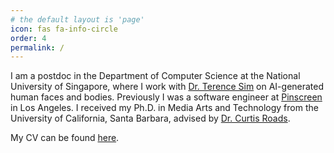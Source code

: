 ```yaml
---
# the default layout is 'page'
icon: fas fa-info-circle
order: 4
permalink: /
---
```


I am a postdoc in the Department of Computer Science at the National University of Singapore, where I work with [Dr. Terence Sim](https://www.comp.nus.edu.sg/cs/people/tsim/) on AI-generated human faces and bodies. Previously I was a software engineer at [Pinscreen](https://pinscreen.com/) in Los Angeles. I received my Ph.D. in Media Arts and Technology from the University of California, Santa Barbara, advised by [Dr. Curtis Roads](https://music.ucsb.edu/people/affiliated-faculty/curtis-roads).

My CV can be found [here](./cv.pdf).
